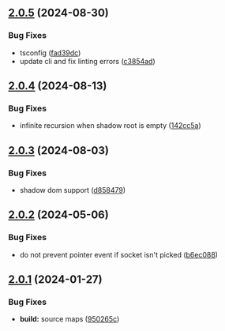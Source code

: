 ## [2.0.5](https://github.com/retejs/connection-plugin/compare/v2.0.4...v2.0.5) (2024-08-30)


### Bug Fixes

* tsconfig ([fad39dc](https://github.com/retejs/connection-plugin/commit/fad39dc03095f23fa5dfc9c4f4dddca2f7349da0))
* update cli and fix linting errors ([c3854ad](https://github.com/retejs/connection-plugin/commit/c3854ad549249ae42fa4946087d114714c4864a2))

## [2.0.4](https://github.com/retejs/connection-plugin/compare/v2.0.3...v2.0.4) (2024-08-13)


### Bug Fixes

* infinite recursion when shadow root is empty ([142cc5a](https://github.com/retejs/connection-plugin/commit/142cc5aedf43300dcb78bb625c0272db4975fd6f))

## [2.0.3](https://github.com/retejs/connection-plugin/compare/v2.0.2...v2.0.3) (2024-08-03)


### Bug Fixes

* shadow dom support ([d858479](https://github.com/retejs/connection-plugin/commit/d85847964fa2610584b2fbada44859e45e78eb5f))

## [2.0.2](https://github.com/retejs/connection-plugin/compare/v2.0.1...v2.0.2) (2024-05-06)


### Bug Fixes

* do not prevent pointer event if socket isn't picked ([b6ec088](https://github.com/retejs/connection-plugin/commit/b6ec088dd31e0d81d0cb9d3c807d60a222cc4be5))

## [2.0.1](https://github.com/retejs/connection-plugin/compare/v2.0.0...v2.0.1) (2024-01-27)


### Bug Fixes

* **build:** source maps ([950265c](https://github.com/retejs/connection-plugin/commit/950265c28a2e0b39d7197f219be46f59db7e587d))
